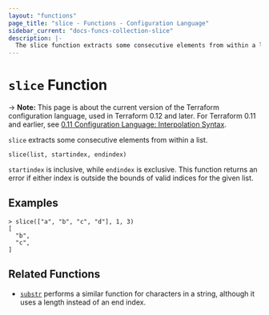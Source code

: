 ```yaml
---
layout: "functions"
page_title: "slice - Functions - Configuration Language"
sidebar_current: "docs-funcs-collection-slice"
description: |-
  The slice function extracts some consecutive elements from within a list.
---
```


# `slice` Function

-> **Note:** This page is about the current version of the Terraform
configuration language, used in Terraform 0.12 and later. For Terraform 0.11 and
earlier, see
[0.11 Configuration Language: Interpolation Syntax](../configuration-0-11/interpolation.html).

`slice` extracts some consecutive elements from within a list.

```hcl
slice(list, startindex, endindex)
```

`startindex` is inclusive, while `endindex` is exclusive. This function returns
an error if either index is outside the bounds of valid indices for the given
list.

## Examples

```
> slice(["a", "b", "c", "d"], 1, 3)
[
  "b",
  "c",
]
```

## Related Functions

* [`substr`](./substr.html) performs a similar function for characters in a
  string, although it uses a length instead of an end index.
